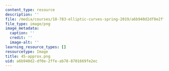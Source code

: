 ```yaml
---
content_type: resource
description: ''
file: /media/courses/18-783-elliptic-curves-spring-2019/a6b940d2df0e2ffeab788701669fe2ec_45-approx.png
file_type: image/png
image_metadata:
  caption: ''
  credit: ''
  image-alt: ''
learning_resource_types: []
resourcetype: Image
title: 45-approx.png
uid: a6b940d2-df0e-2ffe-ab78-8701669fe2ec
---
```

